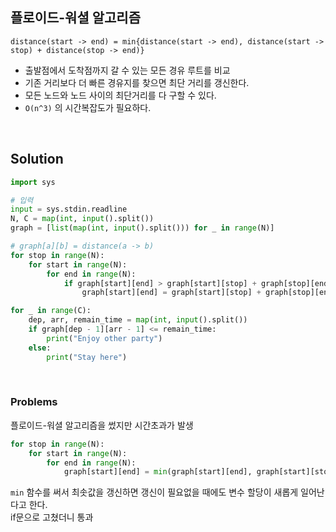 
## 플로이드-워셜 알고리즘
```
distance(start -> end) = min{distance(start -> end), distance(start -> stop) + distance(stop -> end)}
```

- 출발점에서 도착점까지 갈 수 있는 모든 경유 루트를 비교
- 기존 거리보다 더 빠른 경유지를 찾으면 최단 거리를 갱신한다. 
- 모든 노드와 노드 사이의 최단거리를 다 구할 수 있다.
- `O(n^3)` 의 시간복잡도가 필요하다.

<br/>

## Solution
```py
import sys

# 입력
input = sys.stdin.readline
N, C = map(int, input().split())
graph = [list(map(int, input().split())) for _ in range(N)]

# graph[a][b] = distance(a -> b)
for stop in range(N):
    for start in range(N):
        for end in range(N):
            if graph[start][end] > graph[start][stop] + graph[stop][end]:
                graph[start][end] = graph[start][stop] + graph[stop][end]

for _ in range(C):
    dep, arr, remain_time = map(int, input().split())
    if graph[dep - 1][arr - 1] <= remain_time:
        print("Enjoy other party")
    else:
        print("Stay here")

```

<br/>

### Problems
플로이드-워셜 알고리즘을 썼지만 시간초과가 발생

```py
for stop in range(N):
    for start in range(N):
        for end in range(N):
            graph[start][end] = min(graph[start][end], graph[start][stop] + graph[stop][end])
```

`min` 함수를 써서 최솟값을 갱신하면 갱신이 필요없을 때에도 변수 할당이 새롭게 일어난다고 한다.  
if문으로 고쳤더니 통과




